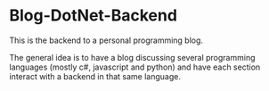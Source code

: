 # Blog-DotNet-Backend

This is the backend to a personal programming blog. 

The general idea is to have a blog discussing several programming languages (mostly c#, javascript and python) and have each section interact with a backend in that same language. 
